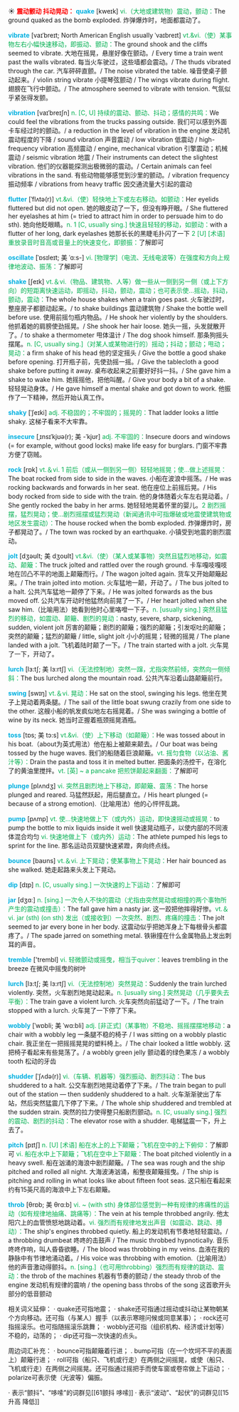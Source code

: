 ☀ <font color="red">**震动颤动 抖动晃动：**</font>
<font color="sky blue">**quake**</font> [kweɪk] 
<font color="#00b050">vi.（大地或建筑物）震动，颤动：</font>The ground quaked as the bomb exploded. 炸弹爆炸时，地面都震动了。
           
<font color="sky blue">**vibrate**</font> [vaɪˈbreɪt; North American English usually ˈvaɪbreɪt]
<font color="#00b050">vt.&vi.（使）某事物左右小幅快速移动，即振动、颤动：</font>The ground shook and the cliffs seemed to vibrate. 大地在摇晃，悬崖好像在颤动。/ Every time a train went past the walls vibrated. 每当火车驶过，这些墙都会震动。/ The thuds vibrated through the car. 汽车砰砰直颤。/ The noise vibrated the table. 噪音使桌子颤动起来。/ violin string vibrate 小提琴弦颤动 / The wings vibrate during flight. 翅膀在飞行中颤动。/ The atmosphere seemed to vibrate with tension. 气氛似乎紧张得发颤。           
                      
<font color="sky blue">**vibration**</font> [vaɪˈbreɪʃn]
<font color="#00b050">n. [C, U] 持续的震动、颤动、抖动；感情的共鸣：</font>We could feel the vibrations from the trucks passing outside. 我们可以感到外面卡车经过时的颤动。/ a reduction in the level of vibration in the engine 发动机震动程度的下降 / sound vibration 声音震动 / low vibration 低震动 / high-frequency vibration 高频震动 / engine, mechanical vibration 引擎震动；机械震动 / seismic vibration 地震 / Their instruments can detect the slightest vibration. 他们的仪器能探测出极微弱的震动。/ Certain animals can feel vibrations in the sand. 有些动物能够感觉到沙里的颤动。/ vibration frequency 振动频率 / vibrations from heavy traffic 因交通流量大引起的震动

<font color="sky blue">**flutter**</font> [ˈflʌtə(r)]
<font color="#00b050">vt.&vi.（使）轻快地上下或左右移动。如颤动：</font>Her eyelids fluttered but did not open. 她的眼皮动了一下，但没有睁开眼。/ She fluttered her eyelashes at him (= tried to attract him in order to persuade him to do sth). 她向他眨眼睛。<font color="#00b050">n. 1 [C, usually sing.] 快速且轻轻的移动，如颤动：</font>with a flutter of her long, dark eyelashes 她那长长的黑睫毛扑闪了一下 <font color="#00b050">2 [U] [术语] 重放录音时音高或音量上的快速变化，即颤振：</font>了解即可

<font color="sky blue">**oscillate**</font> [ˈɒsɪleɪt; 美 ˈɑ:s-]
<font color="#00b050">vi. [物理学]（电流、无线电波等）在强度和方向上规律地波动、振荡：</font>了解即可

<font color="sky blue">**shake**</font> [ʃeɪk] 
<font color="#00b050">vt.＆vi.（物品、建筑物、人等）做一些从一侧到另一侧（或上下方向）的短距离快速运动，即摇动，抖动，颤动，震动；也可表示使…摇动，抖动，颤动，震动：</font>The whole house shakes when a train goes past. 火车驶过时，整座房子都颤动起来。/ to shake buildings 震动建筑物 / Shake the bottle well before use. 使用前摇匀瓶内物品。/ He shook her violently by the shoulders. 他抓着她的肩膀使劲摇晃。/ She shook her hair loose. 她头一摇，头发就散开了。/ to shake a thermometer 甩体温计 / The dog shook himself. 那条狗摇头摆尾。<font color="#00b050">n. [C, usually sing.]（对某人或某物进行的）摇动；抖动；颤动；甩动；晃动：</font>a firm shake of his head 他的坚定摇头 / Give the bottle a good shake before opening. 打开瓶子前，先使劲摇一摇。/ Give the tablecloth a good shake before putting it away. 桌布收起来之前要好好抖一抖。/ She gave him a shake to wake him. 她摇摇他，把他叫醒。/ Give your body a bit of a shake. 轻轻晃动身体。/ He gave himself a mental shake and got down to work. 他振作了一下精神，然后开始认真工作。
           
<font color="sky blue">**shaky**</font> [ˈʃeɪki]
<font color="#00b050">adj. 不稳固的；不牢固的；摇晃的：</font>That ladder looks a little shaky. 这梯子看来不大牢靠。
          
<font color="sky blue">**insecure**</font> [ˌɪnsɪˈkjʊə(r); 美 -ˈkjʊr]
<font color="#00b050">adj. 不牢固的：</font>Insecure doors and windows (= for example, without good locks) make life easy for burglars. 门窗不牢靠方便了窃贼。

<font color="sky blue">**rock**</font> [rɒk] 
<font color="#00b050">vt.＆vi. 1 前后（或从一侧到另一侧）轻轻地摇晃；使…做上述摇晃：</font>The boat rocked from side to side in the waves. 小船在波浪中摇荡。/ He was rocking backwards and forwards in her seat. 他在座位上前摇后晃。/ His body rocked from side to side with the train. 他的身体随着火车左右晃动着。/ She gently rocked the baby in her arms. 她轻轻地晃着怀里的婴儿。<font color="#00b050">2 剧烈摇摆，猛烈晃动；使…剧烈摇摆或猛烈晃动（新闻通讯中可指爆破或地震使建筑物或地区发生震动）：</font>The house rocked when the bomb exploded. 炸弹爆炸时，房子都晃动了。/ The town was rocked by an earthquake. 小镇受到地震的剧烈震动。
           
<font color="sky blue">**jolt**</font> [dʒəʊlt; 美 dʒoʊlt]
<font color="#00b050">vt.&vi.（使）（某人或某事物）突然且猛烈地移动，如震动、颠簸：</font>The truck jolted and rattled over the rough ground. 卡车嘎吱嘎吱地在凹凸不平的地面上颠簸而行。/ The wagon jolted again. 货车又开始颠簸起来。/ The train jolted into motion. 火车猛地一颠，开动了。/ The bus jolted to a halt. 公共汽车猛地一颠停了下来。/ He was jolted forwards as the bus moved off. 公共汽车开动时他猛然向前晃了一下。/ Her heart jolted when she saw him.（比喻用法）她看到他时心里咯噔一下子。<font color="#00b050">n. [usually sing.] 突然且猛烈的移动，如震动、颠簸、剧烈的晃动：</font>nasty, severe, sharp, sickening, sudden, violent jolt 厉害的颠簸；剧烈的颠簸；强烈的颠簸；引发呕吐的颠簸；突然的颠簸；猛烈的颠簸 / little, slight jolt 小小的摇晃；轻微的摇晃 / The plane landed with a jolt. 飞机着陆时颠了一下。/ The train started with a jolt. 火车晃了一下，开动了。
           
<font color="sky blue">**lurch**</font> [lɜ:tʃ; 美 lɜ:rtʃ]
<font color="#00b050">vi.（无法控制地）突然一蹿，尤指突然前倾，突然向一侧倾斜：</font>The bus lurched along the mountain road. 公共汽车沿着山路颠簸前行。

<font color="sky blue">**swing**</font> [swɪŋ] 
<font color="#00b050">vt.＆vi. 晃动：</font>He sat on the stool, swinging his legs. 他坐在凳子上晃动着两条腿。/ The sail of the little boat swung crazily from one side to the other. 这艘小船的帆发疯似地左右摇晃着。/ She was swinging a bottle of wine by its neck. 她当时正握着瓶颈摇晃酒瓶。
           
<font color="sky blue">**toss**</font> [tɒs; 美 tɔ:s]
<font color="#00b050">vt.&vi.（使）上下移动（如颠簸）：</font>He was tossed about in his boat.（about为英式用法）他在船上被颠来颠去。/ Our boat was being tossed by the huge waves. 我们的船随着巨浪颠簸。<font color="#00b050">vt. 摇匀食物（以沾油、酱汁等）：</font>Drain the pasta and toss it in melted butter. 把面条的汤控干，在溶化了的黄油里搅拌。<font color="#00b050">vt. [英] ~ a pancake 把煎饼颠起来翻面：</font>了解即可
           
<font color="sky blue">**plunge**</font> [plʌndʒ]
<font color="#00b050">vi. 突然且剧烈地上下移动，即颠簸、震荡：</font>The horse plunged and reared. 马猛然跃起，用后腿直立。/ His heart plunged (= because of a strong emotion).（比喻用法）他的心怦怦乱跳。

<font color="sky blue">**pump**</font> [pʌmp] 
<font color="#00b050">vt. 使…快速地做上下（或内外）运动，即快速摇动或摇晃：</font>to pump the bottle to mix liquids inside it well 快速晃动瓶子，以使内部的不同液体混合均匀 <font color="#00b050">vi. 快速地做上下（或内外）运动：</font>The athlete pumped his legs to sprint for the line. 那名运动员双腿快速紧蹬，奔向终点线。

<font color="sky blue">**bounce**</font> [baʊns] 
<font color="#00b050">vt.＆vi. 上下晃动；使某事物上下晃动：</font>Her hair bounced as she walked. 她走起路来头发上下晃动。

<font color="sky blue">**dip**</font> [dɪp] 
<font color="#00b050">n. [C, usually sing.] 一次快速的上下运动：</font>了解即可

<font color="sky blue">**jar**</font> [dӡɑː] 
<font color="#00b050">n. [sing.] 一次令人不快的震动（尤指由突然晃动或相撞的两个事物所产生的震动或撞击）：</font>The fall gave him a nasty jar. 这一跤把他摔得好惨。<font color="#00b050">vt.＆vi. jar (sth) (on sth) 发出（或接收到）一次突然、剧烈、疼痛的撞击：</font>The jolt seemed to jar every bone in her body. 这震动似乎把她浑身上下每根骨头都震疼了。/ The spade jarred on something metal. 铁锹撞在什么金属物品上发出刺耳的声音。

<font color="sky blue">**tremble**</font> ['trembl] 
<font color="#00b050">vi. 轻微颤动或摇曳，相当于quiver：</font>leaves trembling in the breeze 在微风中摇曳的树叶
                                 
<font color="sky blue">**lurch**</font> [lɜ:tʃ; 美 lɜ:rtʃ]
<font color="#00b050">vi.（无法控制地）突然晃动：</font>Suddenly the train lurched violently. 突然，火车剧烈地晃动起来。<font color="#00b050">n. [usually sing.] 突然晃动（几乎要失去平衡）：</font>The train gave a violent lurch. 火车突然向前猛动了一下。/ The train stopped with a lurch. 火车晃了一下停了下来。
           
<font color="sky blue">**wobbly**</font> [ˈwɒbli; 美 ˈwɑ:bli]
<font color="#00b050">adj. [非正式]（某事物）不稳地、摇摇摆摆地移动：</font>a chair with a wobbly leg 一条腿不稳的椅子 / I was sitting on a wobbly plastic chair. 我正坐在一把摇摇晃晃的塑料椅上。/ The chair looked a little wobbly. 这把椅子看起来有些晃荡了。/ a wobbly green jelly 颤动着的绿色果冻 / a wobbly tooth 松动的牙齿

<font color="sky blue">**shudder**</font> [ˈʃʌdə(r)]
<font color="#00b050">vi.（车辆、机器等）强烈振动、剧烈抖动：</font>The bus shuddered to a halt. 公交车剧烈地晃动着停了下来。/ The train began to pull out of the station — then suddenly shuddered to a halt. 火车渐渐驶出了车站，然后突然猛震几下停了下来。/ The whole ship shuddered and trembled at the sudden strain. 突然的拉力使得整只船剧烈颤动。<font color="#00b050">n. [C, usually sing.] 强烈的震动、剧烈的抖动：</font>The elevator rose with a shudder. 电梯猛震一下，升上去了。
           
<font color="sky blue">**pitch**</font> [pɪtʃ]
<font color="#00b050">n. [U] [术语] 船在水上的上下颠簸；飞机在空中的上下俯仰：</font>了解即可 <font color="#00b050">vi. 船在水中上下颠簸；飞机在空中上下颠簸：</font>The boat pitched violently in a heavy swell. 船在汹涌的海浪中剧烈颠簸。/ The sea was rough and the ship pitched and rolled all night. 大海波涛汹涌，船整夜颠簸摇曳。/ The ship is pitching and rolling in what looks like about fifteen foot seas. 这只船在看起来约有15英尺高的海浪中上下左右颠簸。
           
<font color="sky blue">**throb**</font> [θrɒb; 美 θrɑ:b]
<font color="#00b050">vi. ~ (with sth) 身体部位感觉到一种有规律的疼痛性的运动（如有规律地抽痛、跳痛等）：</font>The vein at his temple throbbed angrily. 他太阳穴上的血管愤怒地跳动着。<font color="#00b050">vi. 强烈而有规律地发出声音（如震动、跳动、搏动）：</font>The ship's engines throbbed quietly. 船上的发动机有节奏地轻轻震动。/ a throbbing drumbeat 咚咚的击鼓声 / The music throbbed hypnotically. 音乐咚咚作响，叫人昏昏欲睡。/ The blood was throbbing in my veins. 血液在我的静脉中有节律地涌动着。/ His voice was throbbing with emotion.（比喻用法）他的声音激动得颤抖。<font color="#00b050">n. [sing.]（也可用throbbing）强烈而有规律的跳动、震动：</font>the throb of the machines 机器有节奏的颤动 / the steady throb of the engine 发动机有规律的震响 / the opening bass throbs of the song 这首歌开头部分的低音颤动

相关词义延伸：
· quake还可指地震；
· shake还可指通过摇动或抖动让某物朝某个方向移动。还可指（与某人）握手（以表示寒暄问候或同意某事）；
· rock还可指摇滚乐。也可指随摇滚乐跳舞；
· wobbly还可指（组织机构、经济或计划等）不稳的，动荡的；
· dip还可指一次快速的点头。

周边词汇补充：
· bounce可指颠簸着行进；
. bump可指（在一个坎坷不平的表面上）颠簸行进；
· roll可指（船只、飞机或行走）在两侧之间摇晃，或使（船只、飞机或行走）在两侧之间摇晃。还可指通过摇把手而使车窗或卷帘做上下运动；
· polarize可表示使（光波等）偏振。

· 表示“颤抖”、“哆嗦”的词群见[[61颤抖 哆嗦]]
· 表示“波动”、“起伏”的词群见[[15升高 降低]]

